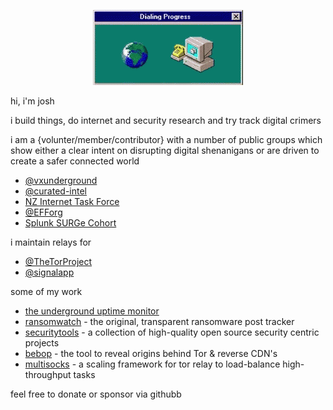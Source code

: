 <p align="center">
  <a href="http://endless.horse">
    <img src=dial-dialup.gif alt="dialup-connection" />
  </a>
</p>

hi, i'm josh

i build things, do internet and security research and try track digital crimers

i am a {volunter/member/contributor} with a number of public groups which show either a clear intent on disrupting digital shenanigans or are driven to create a safer connected world

- [@vxunderground](https://github.com/vxunderground)
- [@curated-intel](https://github.com/curated-intel)
- [NZ Internet Task Force](https://nzitf.org.nz)
- [@EFForg](https://github.com/EFForg)
- [Splunk SURGe Cohort](https://www.splunk.com/en_us/surge/about.html)

i maintain relays for

- [@TheTorProject](https://github.com/TheTorProject)
- [@signalapp](https://github.com/signalapp/Signal-TLS-Proxy)

some of my work

- [the underground uptime monitor](https://cyber.betteruptime.com)
- [ransomwatch](http://ransomwatch.telemetry.ltd) - the original, transparent ransomware post tracker
- [securitytools](https://tools.watchdawg.io) - a collection of high-quality open source security centric projects
- [bebop](https://github.com/joshhighet/bebop) - the tool to reveal origins behind Tor & reverse CDN's
- [multisocks](https://github.com/joshhighet/multisocks) - a scaling framework for tor relay to load-balance high-throughput tasks

feel free to donate or sponsor via githubb
